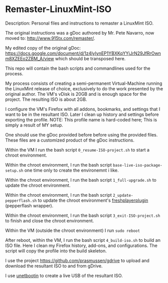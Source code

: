 # Remaster-LinuxMint-ISO
Description: Personal files and instructions to remaster a LinuxMint ISO.

The original instructions was a gDoc authored by Mr. Pete Navarro, now moved to: http://www.915tx.com/remaster/.

My edited copy of the original gDoc: https://docs.google.com/document/d/1z4lyIynEP1YBXKqYYjJrN29JfRrOwnm8XZEEo2ZBM_A/view which should be transposed here.

This repo will contain the bash scripts and commandlines used for the process.

My process consists of creating a semi-permanent Virtual-Machine running the LinuxMint release of choice, exclusively to do the work presented by the original author.  The VM's vDisk is 20GB and is enough space for the project.  The resulting ISO is about 2GB.

I configure the VM's Firefox with all addons, bookmarks, and settings that I want to be in the resultant ISO.  Later I clean up history and settings before exporting the profile.  NOTE: This profile name is hard-coded here; This is simply a result of MY setup.

One should use the gDoc provided before before using the provided files.  These files are a customized product of the gDoc instructions.

Within the VM I run the bash script `0_resume-ISO-project.sh` to start a chroot environment.

Within the chroot environment, I run the bash script `base-live-iso-package-setup.sh` one time only to create the environemnt i like.

Within the chroot environment, I run the bash script `1_full-upgrade.sh` to update the chroot environment.

Within the chroot environment, I run the bash script `2_update-pepperflash.sh` to update the chroot environment's [freshplayerplugin](https://github.com/i-rinat/freshplayerplugin) (pepperflash wrapper).

Within the chroot environment, I run the bash script `3_exit-ISO-project.sh` to finish and close the chroot environment.

Within the VM (outside the chroot environment) I run `sudo reboot`

After reboot, within the VM, I run the bash script `4_build-iso.sh` to build an ISO file.  Here I clean my Firefox history, add-ons, and configurations.  The script will copy the profile into the build skeleton.

I use the project https://github.com/prasmussen/gdrive to upload and download the resultant ISO to and from gDrive.

I use [unetbootin](https://unetbootin.github.io/) to create a live USB of the resultant ISO.
